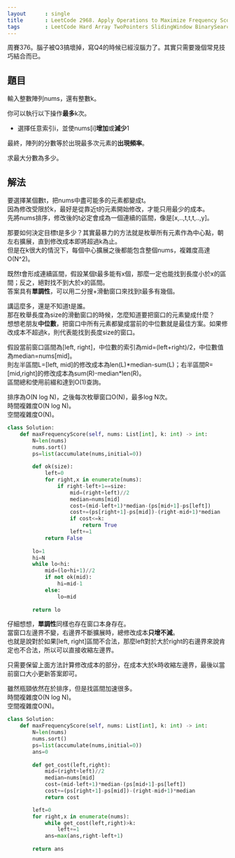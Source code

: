 ```yaml
---
layout      : single
title       : LeetCode 2968. Apply Operations to Maximize Frequency Score
tags        : LeetCode Hard Array TwoPointers SlidingWindow BinarySearch PrefixSum Math
---
```

周賽376。腦子被Q3搞壞掉，寫Q4的時候已經沒腦力了。其實只需要幾個常見技巧結合而已。  

## 題目

輸入整數陣列nums，還有整數k。  

你可以執行以下操作**最多**k次。  

- 選擇任意索引i，並使nums[i]**增加**或**減少**1  

最終，陣列的分數等於出現最多次元素的**出現頻率**。  

求最大分數為多少。  

## 解法

要選擇某個數t，把nums中盡可能多的元素都變成t。  
因為修改受限於k，最好是從靠近t的元素開始修改，才能只用最少的成本。  
先將nums排序，修改後的t必定會成為一個連續的區間，像是[x,..,t,t,t,..,y]。  

那要如何決定目標t是多少？其實最暴力的方法就是枚舉所有元素作為中心點，朝左右擴展，直到修改成本即將超過k為止。  
但是在k很大的情況下，每個中心擴展之後都能包含整個nums，複雜度高達O(N^2)。  

既然t會形成連續區間，假設某個t最多能有x個，那麼一定也能找到長度小於x的區間；反之，絕對找不到大於x的區間。  
答案具有**單調性**，可以用二分搜+滑動窗口來找到t最多有幾個。  

講這麼多，還是不知道t是誰。  
那在枚舉長度為size的滑動窗口的時候，怎麼知道要把窗口的元素變成什麼？  
想想老朋友**中位數**，把窗口中所有元素都變成當前的中位數就是最佳方案。如果修改成本不超過k，則代表能找到長度size的窗口。  

假設當前窗口區間為[left, right]，中位數的索引為mid=(left+right)/2，中位數值為median=nums[mid]。  
則左半區間L=[left, mid]的修改成本為len(L)\*median-sum(L)；右半區間R=[mid,right]的修改成本為sum(R)-median\*len(R)。  
區間總和使用前綴和達到O(1)查詢。  

排序為O(N log N)，之後每次枚舉窗口O(N)，最多log N次。  
時間複雜度O(N log N)。  
空間複雜度O(N)。  

```python
class Solution:
    def maxFrequencyScore(self, nums: List[int], k: int) -> int:
        N=len(nums)
        nums.sort()
        ps=list(accumulate(nums,initial=0))
        
        def ok(size):
            left=0
            for right,x in enumerate(nums):
                if right-left+1==size:
                    mid=(right+left)//2
                    median=nums[mid]
                    cost=(mid-left+1)*median-(ps[mid+1]-ps[left])
                    cost+=(ps[right+1]-ps[mid])-(right-mid+1)*median
                    if cost<=k:
                        return True
                    left+=1
            return False
        
        lo=1
        hi=N
        while lo<hi:
            mid=(lo+hi+1)//2
            if not ok(mid):
                hi=mid-1
            else:
                lo=mid
                
        return lo
```

仔細想想，**單調性**同樣也存在窗口本身存在。  
當窗口左邊界不變，右邊界不斷擴展時，總修改成本**只增不減**。  
也就是說對於如果[left, right]區間不合法，那麼left對於大於right的右邊界來說肯定也不合法，所以可以直接收縮左邊界。  

只需要保留上面方法計算修改成本的部分，在成本大於k時收縮左邊界，最後以當前窗口大小更新答案即可。  

雖然瓶頸依然在於排序，但是找區間加速很多。  
時間複雜度O(N log N)。  
空間複雜度O(N)。  

```python
class Solution:
    def maxFrequencyScore(self, nums: List[int], k: int) -> int:
        N=len(nums)
        nums.sort()
        ps=list(accumulate(nums,initial=0))
        ans=0
        
        def get_cost(left,right):
            mid=(right+left)//2
            median=nums[mid]
            cost=(mid-left+1)*median-(ps[mid+1]-ps[left])
            cost+=(ps[right+1]-ps[mid])-(right-mid+1)*median
            return cost

        left=0
        for right,x in enumerate(nums):
            while get_cost(left,right)>k:
                left+=1
            ans=max(ans,right-left+1)
                
        return ans
```
